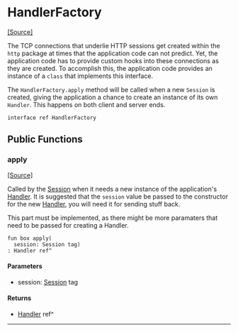 # HandlerFactory
<span class="source-link">[[Source]](src/server/handler.md#L149)</span>

The TCP connections that underlie HTTP sessions get created within
the `http` package at times that the application code can not
predict. Yet, the application code has to provide custom hooks into
these connections as they are created. To accomplish this, the
application code provides an instance of a `class` that implements
this interface.

The `HandlerFactory.apply` method will be called when a new
`Session` is created, giving the application a chance to create
an instance of its own `Handler`. This happens on both
client and server ends.


```pony
interface ref HandlerFactory
```

## Public Functions

### apply
<span class="source-link">[[Source]](src/server/handler.md#L164)</span>


Called by the [Session](http-Session.md) when it needs a new instance of the
application's [Handler](http-Handler.md). It is suggested that the
`session` value be passed to the constructor for the new
[Handler](http-Handler.md), you will need it for sending stuff back.

This part must be implemented, as there might be more paramaters
that need to be passed for creating a Handler.


```pony
fun box apply(
  session: Session tag)
: Handler ref^
```
#### Parameters

*   session: [Session](server-Session.md) tag

#### Returns

* [Handler](server-Handler.md) ref^

---

